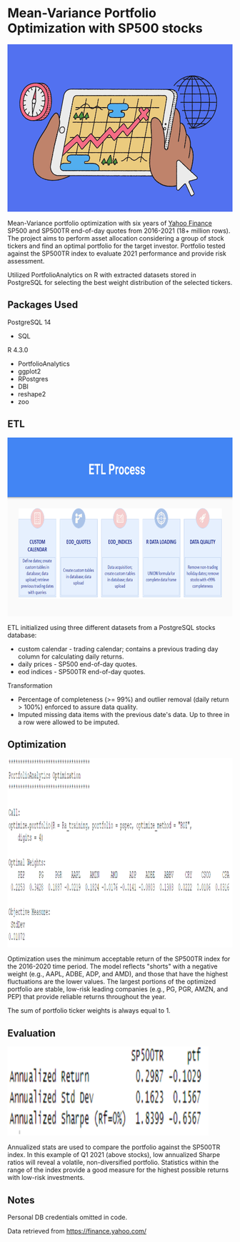# Mean-Variance Portfolio Optimization with SP500 stocks
<img src="Screenshots/stocks_image.png" width="650" height="375" />

Mean-Variance portfolio optimization with six years of [Yahoo Finance](https://finance.yahoo.com/) SP500 and SP500TR end-of-day quotes from 
2016-2021 (18+ million rows). The project aims to perform asset allocation considering a group of stock tickers and find an optimal portfolio for 
the target investor. Portfolio tested against the SP500TR index to evaluate 2021 performance and provide risk assessment.

Utilized PortfolioAnalytics on R with extracted datasets stored in PostgreSQL for selecting the best weight distribution of the selected tickers. 

## Packages Used
PostgreSQL 14
- SQL
  
R 4.3.0
- PortfolioAnalytics
- ggplot2
- RPostgres
- DBI
- reshape2
- zoo


## ETL

<img src="Screenshots/etl_process.png" width="800" height="400" />

ETL initialized using three different datasets from a PostgreSQL stocks database:
- custom calendar - trading calendar; contains a previous trading day column for calculating daily returns.
- daily prices - SP500 end-of-day quotes.
- eod indices - SP500TR end-of-day quotes.

Transformation
- Percentage of completeness (>= 99%) and outlier removal (daily return > 100%) enforced to assure data quality. 
- Imputed missing data items with the previous date's data. Up to three in a row were allowed to be imputed.

## Optimization 
<img src="Screenshots/portfolio.png" width="700" height="425" />

Optimization uses the minimum acceptable return of the SP500TR index for the 2016-2020 time period. The model reflects "shorts" with a negative 
weight (e.g., AAPL, ADBE, ADP, and AMD), and those that have the highest fluctuations are the lower values. The largest portions of the optimized 
portfolio are stable, low-risk leading companies (e.g., PG, PGR, AMZN, and PEP) that provide reliable returns throughout the year. 

The sum of portfolio ticker weights is always equal to 1. 

## Evaluation
<img src="Screenshots/annualized_returns.png" width="450" height="200" />

Annualized stats are used to compare the portfolio against the SP500TR index. In this example of Q1 2021 (above stocks), low annualized Sharpe 
ratios will reveal a volatile, non-diversified portfolio. Statistics within the range of the index provide a good measure for the highest possible 
returns with low-risk investments. 

## Notes
Personal DB credentials omitted in code.

Data retrieved from https://finance.yahoo.com/



